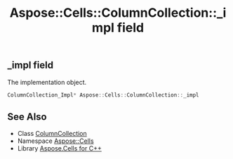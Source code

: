 ﻿---
title: Aspose::Cells::ColumnCollection::_impl field
linktitle: _impl
second_title: Aspose.Cells for C++ API Reference
description: 'Aspose::Cells::ColumnCollection::_impl field. The implementation object in C++.'
type: docs
weight: 900
url: /cpp/aspose.cells/columncollection/_impl/
---
## _impl field


The implementation object.

```cpp
ColumnCollection_Impl* Aspose::Cells::ColumnCollection::_impl
```

## See Also

* Class [ColumnCollection](../)
* Namespace [Aspose::Cells](../../)
* Library [Aspose.Cells for C++](../../../)
